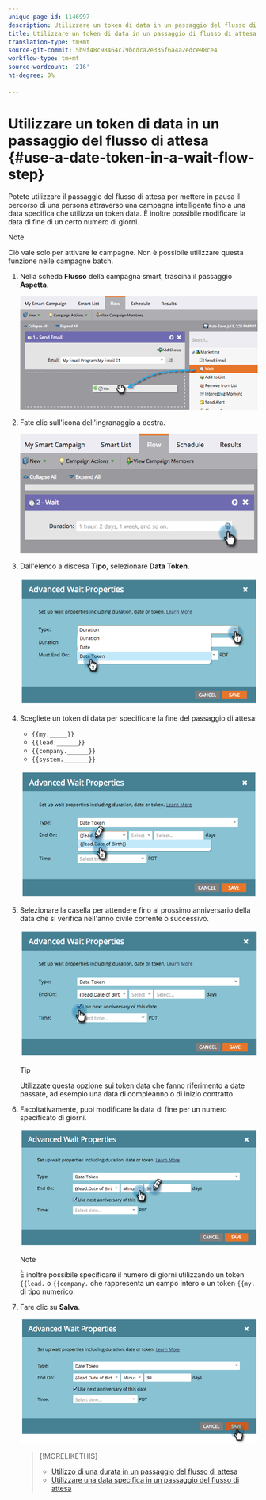 ```yaml
---
unique-page-id: 1146997
description: Utilizzare un token di data in un passaggio del flusso di attesa - Documenti Marketo - Documentazione del prodotto
title: Utilizzare un token di data in un passaggio di flusso di attesa
translation-type: tm+mt
source-git-commit: 5b9f48c98464c79bcdca2e335f6a4a2edce98ce4
workflow-type: tm+mt
source-wordcount: '216'
ht-degree: 0%

---
```



# Utilizzare un token di data in un passaggio del flusso di attesa {#use-a-date-token-in-a-wait-flow-step}

Potete utilizzare il passaggio del flusso di attesa per mettere in pausa il percorso di una persona attraverso una campagna intelligente fino a una data specifica che utilizza un token data. È inoltre possibile modificare la data di fine di un certo numero di giorni.

>[!NOTE]
>
>Ciò vale solo per attivare le campagne. Non è possibile utilizzare questa funzione nelle campagne batch.

1. Nella scheda **Flusso** della campagna smart, trascina il passaggio **Aspetta**.

   ![](assets/image2014-9-22-14-3a8-3a22.png)

1. Fate clic sull&#39;icona dell&#39;ingranaggio a destra.

   ![](assets/image2014-9-22-14-3a8-3a37.png)

1. Dall&#39;elenco a discesa **Tipo**, selezionare **Data Token**.

   ![](assets/image2014-9-22-14-3a8-3a41.png)

1. Scegliete un token di data per specificare la fine del passaggio di attesa:

   * `{{my._____}}`
   * `{{lead.______}}`
   * `{{company.______}}`
   * `{{system._______}}`

   ![](assets/image2014-9-22-14-3a9-3a33.png)

1. Selezionare la casella per attendere fino al prossimo anniversario della data che si verifica nell&#39;anno civile corrente o successivo.

   ![](assets/image2014-9-22-14-3a9-3a37.png)

   >[!TIP]
   >
   >Utilizzate questa opzione sui token data che fanno riferimento a date passate, ad esempio una data di compleanno o di inizio contratto.

1. Facoltativamente, puoi modificare la data di fine per un numero specificato di giorni.

   ![](assets/image2014-9-22-14-3a9-3a57.png)

   >[!NOTE]
   >
   >È inoltre possibile specificare il numero di giorni utilizzando un token `{{lead.` o `{{company.` che rappresenta un campo intero o un token `{{my.` di tipo numerico.

1. Fare clic su **Salva**.

   ![](assets/image2014-9-22-14-3a11-3a3.png)

   >[!MORELIKETHIS]
   >
   >* [Utilizzo di una durata in un passaggio del flusso di attesa](/help/marketo/product-docs/core-marketo-concepts/smart-campaigns/flow-actions/wait/use-a-duration-in-a-wait-flow-step.md)
   >* [Utilizzare una data specifica in un passaggio del flusso di attesa](/help/marketo/product-docs/core-marketo-concepts/smart-campaigns/flow-actions/wait/use-a-specific-date-in-a-wait-flow-step.md)

